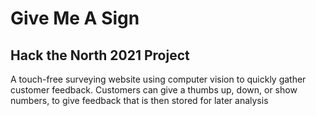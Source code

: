 # Give Me A Sign

## Hack the North 2021 Project

A touch-free surveying website using computer vision to quickly gather customer feedback. Customers can give a thumbs up, down, or show numbers, to give feedback that is then stored for later analysis